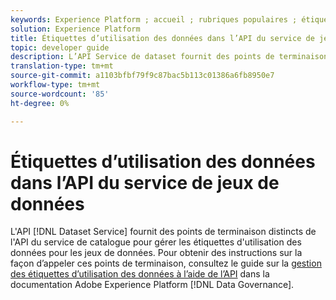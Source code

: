 ```yaml
---
keywords: Experience Platform ; accueil ; rubriques populaires ; étiquettes d’utilisation des données ; service de catalogue
solution: Experience Platform
title: Étiquettes d’utilisation des données dans l’API du service de jeux de données
topic: developer guide
description: L’API Service de dataset fournit des points de terminaison pour gérer les étiquettes d’utilisation des données pour les jeux de données.
translation-type: tm+mt
source-git-commit: a1103bfbf79f9c87bac5b113c01386a6fb8950e7
workflow-type: tm+mt
source-wordcount: '85'
ht-degree: 0%

---
```



# Étiquettes d’utilisation des données dans l’API du service de jeux de données

L&#39;API [!DNL Dataset Service] fournit des points de terminaison distincts de l&#39;API du service de catalogue pour gérer les étiquettes d&#39;utilisation des données pour les jeux de données. Pour obtenir des instructions sur la façon d’appeler ces points de terminaison, consultez le guide sur la [gestion des étiquettes d’utilisation des données à l’aide de l’API](../../data-governance/labels/dataset-api.md) dans la documentation Adobe Experience Platform [!DNL Data Governance].